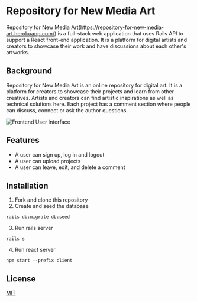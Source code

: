 # Repository for New Media Art

Repository for New Media Art(https://repository-for-new-media-art.herokuapp.com/) is a full-stack web application that uses Rails API to support a React front-end application. It is a platform for digital artists and creators to showcase their work and have discussions about each other's artworks.

## Background
Repository for New Media Art is an online repository for digital art. It is a platform for creators to showcase their projects and learn from other creatives. Artists and creators can find artistic inspirations as well as technical solutions here. Each project has a comment section where people can discuss, connect or ask the author questions.

![Frontend User Interface](https://takashi-honzawa.com/static/media/06-repo-new-media-art.ac176eafe69f610487ae.gif)

## Features
- A user can sign up, log in and logout
- A user can upload projects
- A user can leave, edit, and delete a comment 

## Installation
1. Fork and clone this repository
2. Create and seed the database
```
rails db:migrate db:seed
```
3. Run rails server
```
rails s
```
4. Run react server
```
npm start --prefix client
```

## License
[MIT](https://choosealicense.com/licenses/mit/)
